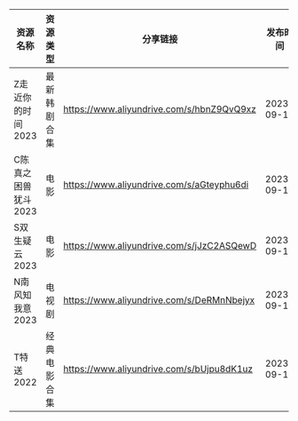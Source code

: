 | 资源名称         | 资源类型   | 分享链接                                      | 发布时间       |
| ------------ | ------ | ----------------------------------------- | ---------- |
| Z走近你的时间2023  | 最新韩剧合集 | https://www.aliyundrive.com/s/hbnZ9QvQ9xz | 2023-09-13 |
| C陈真之困兽犹斗2023 | 电影     | https://www.aliyundrive.com/s/aGteyphu6di | 2023-09-13 |
| S双生疑云2023    | 电影     | https://www.aliyundrive.com/s/jJzC2ASQewD | 2023-09-13 |
| N南风知我意2023   | 电视剧    | https://www.aliyundrive.com/s/DeRMnNbejyx | 2023-09-13 |
| T特送2022      | 经典电影合集 | https://www.aliyundrive.com/s/bUjpu8dK1uz | 2023-09-13 |
